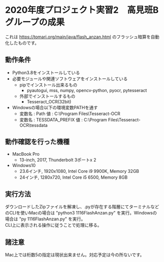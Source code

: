 # 2020年度プロジェクト実習2　高見班Bグループの成果

これは https://tomari.org/main/java/flash_anzan.html のフラッシュ暗算を自動化したものです。

## 動作条件
- Python3.8をインストールしている
- 必要モジュールや関連ソフトウェアをインストールしている
    - pipでインストール出来るもの
        - pyautogui, mss, numpy, opencv-python, pyocr, pytesseract
    - 外部でインストールするもの
        - Tesseract_OCR(32bit)
- Windowsの場合以下の環境変数PATHを通す
    - 変数名 : Path 値 : C:\Program Files\Tesseract-OCR
    - 変数名 : TESSDATA_PREFIX 値 : C:\Program Files\Tesseract-OCR\tessdata

## 動作確認を行った機種
- MacBook Pro
    - 13-inch, 2017, Thunderbolt 3ポートx 2
- Windows10 
    - 23.6インチ, 1920x1080, Intel Core i9 9900K, Memory 32GB
    - 24インチ, 1280x720, Intel Core i5 6500, Memory 8GB

## 実行方法
ダウンロードしたZipファイルを解凍し、.pyが存在する階層にてターミナルなどのCLIを使いMacの場合は "python3 1116FlashAnzan.py" を実行。Windowsの場合は "py 1116FlashAnzan.py" を実行。<br>
CLI上に表示される操作に従うことで処理に移る。

## 諸注意
Mac上では桁数5の指定は現状出来ません。対応予定は今の所ないです。
